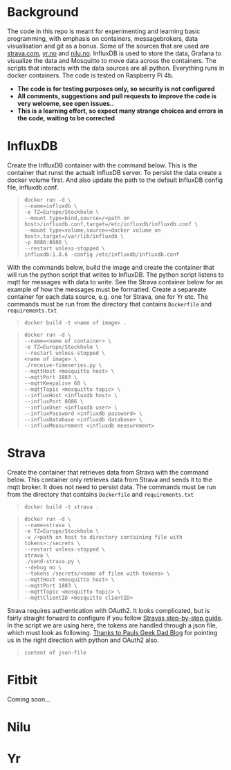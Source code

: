 # Background
The code in this repo is meant for experimenting and learning basic programming, with emphasis on containers, messagebrokers, data visualisation and git as a bonus. Some of the sources that are used are [strava.com](https://www.strava.com), [yr.no](https://www.yr.no) and [nilu.no](https://www.nilu.no). InfluxDB is used to store the data, Grafana to visualize the data and Mosquitto to move data across the containers. The scripts that interacts with the data sources are all python. Everything runs in docker containers. The code is tested on Raspberry Pi 4b.

- **The code is for testing purposes only, so security is not configured**
- **All comments, suggestions and pull requests to improve the code is very welcome, see open issues..**
- **This is a learning effort, so expect many strange choices and errors in the code, waiting to be corrected**

# InfluxDB
Create the InfluxDB container with the command below. This is the container that runst the actualt InfluxDB server. To persist the data create a docker volume first. And also update the path to the default InfluxDB config file, influxdb.conf.
> `docker run -d \`  
`--name=influxdb \`  
`-e TZ=Europe/Stockholm \`  
`--mount type=bind,source=/<path on host>/influxdb.conf,target=/etc/influxdb/influxdb.conf \`  
`--mount type=volume,source=<docker volume on host>,target=/var/lib/influxdb \`  
`-p 8086:8086 \`  
`--restart unless-stopped \`  
`influxdb:1.8.6 -config /etc/influxdb/influxdb.conf`

With the commands below, build the image and create the container that will run the python script that writes to InfluxDB. The python script listens to mqtt for messages with data to write. See the Strava container below for an example of how the messages must be formatted. Create a separeate container for each data source, e.g. one for Strava, one for Yr etc. The commands must be run from the directory that contains `Dockerfile` and `requirements.txt` 
> `docker build -t <name of image> .`

> `docker run -d \`  
`--name=<name of container> \`  
`-e TZ=Europe/Stockholm \`  
`--restart unless-stopped \`  
`<name of image> \`  
`./receive-timeseries.py \`  
`--mqttHost <mosquitto host> \`  
`--mqttPort 1883 \`  
`--mqttKeepalive 60 \`  
`--mqttTopic <mosquitto topic> \`  
`--influxHost <influxdb host> \`  
`--influxPort 8086 \`  
`--influxUser <influxdb user> \`  
`--influxPassword <influxdb password> \`  
`--influxDatabase <influxdb database> \`  
`--influxMeasurement <influxdb measurement>`
# Strava
Create the container that retrieves data from Strava with the command below. This container only retrieves data from Strava and sends it to the mqtt broker. It does not need to persist data. The commands must be run from the directory that contains `Dockerfile` and `requirements.txt`
> `docker build -t strava .`

> `docker run -d \`  
`--name=strava \`  
`-e TZ=Europe/Stockholm \`  
`-v /<path on host to directory containing file with tokens>:/secrets \`  
`--restart unless-stopped \`  
`strava \`  
`./send-strava.py \`  
`--debug no \`  
`--tokens /secrets/<name of filen with tokens> \`  
`--mqttHost <mosquitto host> \`  
`--mqttPort 1883 \`  
`--mqttTopic <mosquitto topic> \`  
`--mqttClientID <mosquitto clientID>`

Strava requires authentication with OAuth2. It looks complicated, but is fairly straight forward to configure if you follow [Stravas step-by-step guide](https://developers.strava.com/docs/getting-started/#oauth). In the script we are using here, the tokens are handled through a json file, which must look as following. [Thanks to Pauls Geek Dad Blog](https://pdwhomeautomation.blogspot.com/2016/01/fitbit-api-access-using-oauth20-and.html) for pointing us in the right direction with python and OAuth2 also.
>`content of json-file`


# Fitbit
Coming soon...

# Nilu

# Yr
